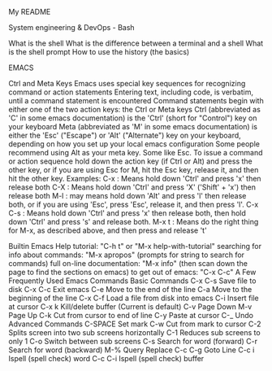 My README

System engineering & DevOps - Bash

What is the shell
What is the difference between a terminal and a shell
What is the shell prompt
How to use the history (the basics)

EMACS

Ctrl and Meta Keys
Emacs uses special key sequences for recognizing command or action statements
Entering text, including code, is verbatim, until a command statement is encountered
Command statements begin with either one of the two action keys: the Ctrl or Meta keys
Ctrl (abbreviated as 'C' in some emacs documentation) is the 'Ctrl' (short for "Control") key on your keyboard
Meta (abbreviated as 'M' in some emacs documentation) is either the 'Esc' ("Escape") or 'Alt' ("Alternate") key on your keyboard, depending on how you set up your local emacs configuration
Some people recommend using Alt as your meta key. Some like Esc.
To issue a command or action sequence hold down the action key (if Ctrl or Alt) and press the other key, or if you are using Esc for M, hit the Esc key, release it, and then hit the other key.
Examples:
C-x :  Means hold down 'Ctrl' and press 'x' then release both
C-X : Means hold down 'Ctrl' and press 'X' ('Shift' + 'x') then release both
M-l  : may means hold down 'Alt' and press 'l' then release both, or if you are using 'Esc', press 'Esc', release it, and then press 'l'.
C-x C-s : Means hold down 'Ctrl' and press 'x' then release both, then hold down 'Ctrl' and press 's' and release both.
M-x t : Means do the right thing for M-x, as described above, and then press and release 't'


Builtin Emacs Help
tutorial: "C-h t"
or "M-x help-with-tutorial"
searching for info about commands: "M-x apropos"
(prompts for string to search for commands)
full on-line documentation: "M-x info"
(then scan down the page to find the sections on emacs)
to get out of emacs: "C-x C-c"
A Few Frequently Used Emacs Commands
Basic Commands
C-x C-s	Save file to disk
C-x C-c	Exit emacs
C-e	Move to the end of the line
C-a	Move to the beginning of the line
C-x C-f	Load a file from disk into emacs
C-i	Insert file at cursor
C-x k	Kill/delete buffer (Current is default)
C-v	Page Down
M-v	Page Up
C-k	Cut from cursor to end of line
C-y	Paste at cursor
C-_	Undo
Advanced Commands
C-SPACE	Set mark
C-w	Cut from mark to cursor
C-2	Splits screen into two sub screens horizontally
C-1	Reduces sub screens to only 1 
C-o	Switch between sub screens
C-s	Search for word (forward)
C-r	Search for word (backward)
M-%	Query Replace
C-c C-g	Goto Line
C-c i	Ispell (spell check) word
C-c C-i	Ispell (spell check) buffer
